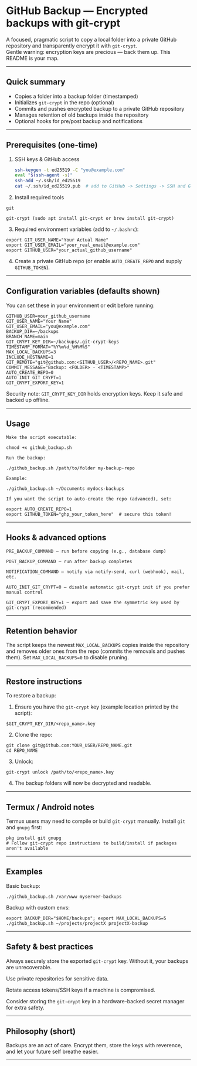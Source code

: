 # GitHub Backup — Encrypted backups with git-crypt

A focused, pragmatic script to copy a local folder into a private GitHub repository and transparently encrypt it with `git-crypt`.  
Gentle warning: encryption keys are precious — back them up. This README is your map.

---

## Quick summary

- Copies a folder into a backup folder (timestamped)
- Initializes `git-crypt` in the repo (optional)
- Commits and pushes encrypted backup to a private GitHub repository
- Manages retention of old backups inside the repository
- Optional hooks for pre/post backup and notifications

---

## Prerequisites (one-time)

1. SSH keys & GitHub access
   ```bash
   ssh-keygen -t ed25519 -C "you@example.com"
   eval "$(ssh-agent -s)"
   ssh-add ~/.ssh/id_ed25519
   cat ~/.ssh/id_ed25519.pub  # add to GitHub -> Settings -> SSH and GPG keys
   ```
2. Install required tools
```
git

git-crypt (sudo apt install git-crypt or brew install git-crypt)
```


3. Required environment variables (add to `~/.bashrc`):
```
export GIT_USER_NAME="Your Actual Name"
export GIT_USER_EMAIL="your_real_email@example.com"
export GITHUB_USER="your_actual_github_username"
```

4. Create a private GitHub repo (or enable `AUTO_CREATE_REPO` and supply `GITHUB_TOKEN`).




---

## Configuration variables (defaults shown)

You can set these in your environment or edit before running:
```
GITHUB_USER=your_github_username
GIT_USER_NAME="Your Name"
GIT_USER_EMAIL="you@example.com"
BACKUP_DIR=~/backups
BRANCH_NAME=main
GIT_CRYPT_KEY_DIR=~/backups/.git-crypt-keys
TIMESTAMP_FORMAT="%Y%m%d_%H%M%S"
MAX_LOCAL_BACKUPS=3
INCLUDE_HOSTNAME=1
GIT_REMOTE="git@github.com:<GITHUB_USER>/<REPO_NAME>.git"
COMMIT_MESSAGE="Backup: <FOLDER> - <TIMESTAMP>"
AUTO_CREATE_REPO=0
AUTO_INIT_GIT_CRYPT=1
GIT_CRYPT_EXPORT_KEY=1
```
Security note: `GIT_CRYPT_KEY_DIR` holds encryption keys. Keep it safe and backed up offline.


---

## Usage
```
Make the script executable:

chmod +x github_backup.sh

Run the backup:

./github_backup.sh /path/to/folder my-backup-repo

Example:

./github_backup.sh ~/Documents mydocs-backups

If you want the script to auto-create the repo (advanced), set:

export AUTO_CREATE_REPO=1
export GITHUB_TOKEN="ghp_your_token_here"  # secure this token!
```

---

## Hooks & advanced options
```
PRE_BACKUP_COMMAND — run before copying (e.g., database dump)

POST_BACKUP_COMMAND — run after backup completes

NOTIFICATION_COMMAND — notify via notify-send, curl (webhook), mail, etc.

AUTO_INIT_GIT_CRYPT=0 — disable automatic git-crypt init if you prefer manual control

GIT_CRYPT_EXPORT_KEY=1 — export and save the symmetric key used by git-crypt (recommended)
```


---

## Retention behavior

The script keeps the newest `MAX_LOCAL_BACKUPS` copies inside the repository and removes older ones from the repo (commits the removals and pushes them). Set `MAX_LOCAL_BACKUPS=0` to disable pruning.


---

## Restore instructions

To restore a backup:

1. Ensure you have the `git-crypt` key (example location printed by the script):

`$GIT_CRYPT_KEY_DIR/<repo_name>.key`


2. Clone the repo:
```
git clone git@github.com:YOUR_USER/REPO_NAME.git
cd REPO_NAME
```

3. Unlock:
```
git-crypt unlock /path/to/<repo_name>.key
```

4. The backup folders will now be decrypted and readable.




---

## Termux / Android notes

Termux users may need to compile or build `git-crypt` manually. Install `git` and `gnupg` first:
```
pkg install git gnupg
# Follow git-crypt repo instructions to build/install if packages aren't available
```

---

## Examples

Basic backup:

`./github_backup.sh /var/www myserver-backups`

Backup with custom envs:
```
export BACKUP_DIR="$HOME/backups"; export MAX_LOCAL_BACKUPS=5
./github_backup.sh ~/projects/projectX projectX-backup
```

---

## Safety & best practices

Always securely store the exported `git-crypt` key. Without it, your backups are unrecoverable.

Use private repositories for sensitive data.

Rotate access tokens/SSH keys if a machine is compromised.

Consider storing the `git-crypt` key in a hardware-backed secret manager for extra safety.



---

## Philosophy (short)

Backups are an act of care. Encrypt them, store the keys with reverence, and let your future self breathe easier.


---
